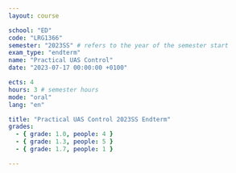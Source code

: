 ```yaml
---
layout: course

school: "ED"
code: "LRG1366"
semester: "2023SS" # refers to the year of the semester start
exam_type: "endterm"
name: "Practical UAS Control"
date: "2023-07-17 00:00:00 +0100"

ects: 4
hours: 3 # semester hours
mode: "oral"
lang: "en"

title: "Practical UAS Control 2023SS Endterm"
grades:
  - { grade: 1.0, people: 4 }
  - { grade: 1.3, people: 5 }
  - { grade: 1.7, people: 1 }

---
```



